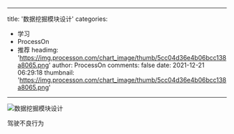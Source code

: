 
---
title: '数据挖掘模块设计'
categories: 
 - 学习
 - ProcessOn
 - 推荐
headimg: 'https://img.processon.com/chart_image/thumb/5cc04d36e4b06bcc138a8065.png'
author: ProcessOn
comments: false
date: 2021-12-21 06:29:18
thumbnail: 'https://img.processon.com/chart_image/thumb/5cc04d36e4b06bcc138a8065.png'
---

<div>   
<img class="thumb" alt="数据挖掘模块设计" src="https://img.processon.com/chart_image/thumb/5cc04d36e4b06bcc138a8065.png" referrerpolicy="no-referrer">
<p>驾驶不良行为</p>  
</div>
            